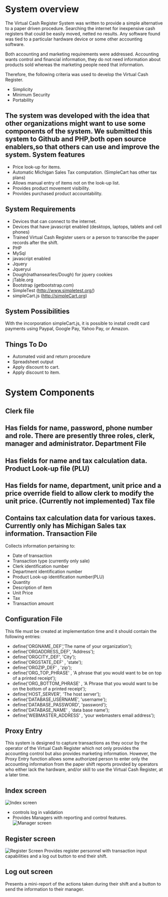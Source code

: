 System overview
==================
The Virtual Cash Register System was written to provide a simple alternative to a paper driven procedure.  Searching the internet for inexpensive cash registers that could be easily moved, netted no results. Any software found was tied to a particular hardware device or some other accounting software.

Both accounting and marketing requirements were addressed. Accounting wants control and financial information, they do not need information about products sold whereas the marketing people need that information.

 Therefore, the following criteria was used to develop the Virtual Cash Register.

- Simplicity
- Minimum Security
- Portability

The system was developed with the idea that other organizations might want to use some components of the system. We submitted this system to Github and PHP,both open source enablers,so that others can use and improve the system.
System features
------------------
- Price look-up for items.
- Automatic  Michigan Sales Tax computation. (SimpleCart has other tax plans)
- Allows manual entry of items not on the look-up list.
- Provides product movement visibility.
- Provides purchased product accountability.

System Requirements
------------------
- Devices that can connect to the internet.
- Devices that have javascript enabled (desktops, laptops, tablets and cell phones)
- Trained Virtual Cash Register users or a person to transcribe the paper records after the shift.
- PHP 
- MySql
- javascript enabled
- Jquery
- Jqueryui
- Dough(nathansearles/Dough) for jquery cookies
- jTable.org
- Bootstrap (getbootstrap.com)
- SimpleTest (http://www.simpletest.org/)
- simpleCart.js (http://simpleCart.org)

System Possibilities
--------------------
With the incorporation simpleCart.js, it is possible to install credit card payments using Paypal, Google Pay, Yahoo Pay, or Amazon.

Things To Do
------------------
- Automated void and return procedure
- Spreadsheet output
- Apply discount to cart.
- Apply discount to item.

 
System Components
================== 
Clerk file
------------------
Has fields for name, password, phone number and role. There are presently three roles, clerk, manager and administrator.
Department File
------------------
Has fields for name and tax calculation data.
Product Look-up file (PLU)
------------------
Has fields for name, department, unit price and a price override field to allow clerk to modify the unit price. (Currently not implemented)
Tax file
------------------
 Contains tax calculation data for various taxes. Currently only has Michigan Sales tax information.
Transaction File
------------------ 
Collects information pertaining to:
- Date of transaction 
- Transaction type (currently only sale)
- Clerk identification number
- Department identification number
- Product Look-up identification number(PLU)
- Quantity
- Description of item
- Unit Price
- Tax
- Transaction amount

Configuration File
------------------
This file must be created at implementation time and it should contain the following entries:

- define('ORGNAME_DEF','The name of your organization');
- define('ORGADDRESS_DEF', 'Address');
- define('ORGCITY_DEF', 'City');
- define('ORGSTATE_DEF' , 'state');
- define('ORGZIP_DEF' , 'zip');
- define('ORG_TOP_PHRASE' , 'A phrase that you would want to be on top of a printed receipt');
- define('ORG_BOTTOM_PHRASE' , 'A Phrase that you would want to be on the bottom of a printed receipt');
- define('HOST_SERVER', 'The host server');
- define('DATABASE_USERNAME', 'username');
- define('DATABASE_PASSWORD', 'password');
- define('DATABASE_NAME' , 'data base name');
- define('WEBMASTER_ADDRESS' , 'your webmasters email address');


Proxy Entry
-----------
This system is designed to capture transactions as they occur by the operator of the Virtual Cash Register which not only provides the accounting control but also provides marketing information. However, the Proxy Entry function allows some authorized person to enter only the accounting information from the paper shift reports provided by operators who either lack the hardware, and/or skill to use the Virtual Cash Register, at a later time.



Index screen
------------------
![Index screen](http://www.graynwhite.com/cashRegister/indexLogin.png "Index screen")
- controls log in validation
- Provides Managers with reporting and control features.
![](http://www.graynwhite.com/cashRegister/indexManager.png "Manager screen")


Register screen
------------------
![Register Screen](http://www.graynwhite.com/cashRegister/register.png "Register")
Provides register personnel with transaction input capabilities and a log out button to end their shift.

Log out screen
------------------
Presents a mini-report of the actions taken during their shift and a button to send the information to their manager.